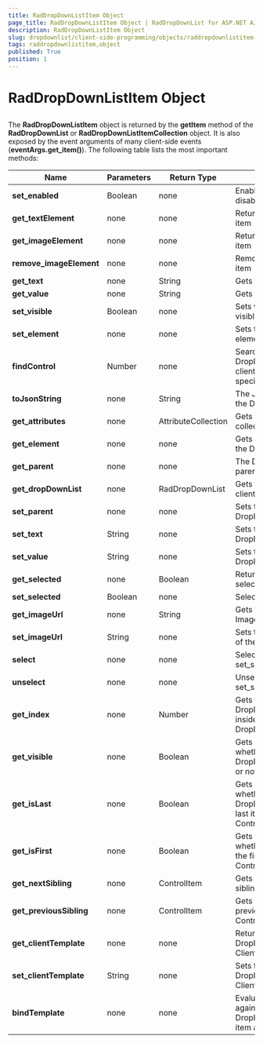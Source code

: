 ```yaml
---
title: RadDropDownListItem Object
page_title: RadDropDownListItem Object | RadDropDownList for ASP.NET AJAX Documentation
description: RadDropDownListItem Object
slug: dropdownlist/client-side-programming/objects/raddropdownlistitem-object
tags: raddropdownlistitem,object
published: True
position: 1
---
```


# RadDropDownListItem Object



## 

The **RadDropDownListItem** object is returned by the **getItem** method of the **RadDropDownList** or **RadDropDownListItemCollection** object. It is also exposed by the event arguments of many client-side events (**eventArgs.get_item()**). The following table lists the most important methods:


|  **Name**  |  **Parameters**  |  **Return Type**  |  **Description**  |
| ------ | ------ | ------ | ------ |
| **set_enabled** |Boolean|none|Enables the item if it is disabled|
| **get_textElement** |none|none|Returns the <span/> element of the item|
| **get_imageElement** |none|none|Returns the <img/> element of the item|
| **remove_imageElement** |none|none|Removes the <img/> element of the item|
| **get_text** |none|String|Gets the Text of the item|
| **get_value** |none|String|Gets th Value of the item|
| **set_visible** |Boolean|none|Sets whether the item is visible|
| **set_element** |none|none|Sets the item's DOM element|
| **findControl** |Number|none|Searches the DropDownListItem for a client control with the specified id parameter.|
| **toJsonString** |none|String|The JSON representation of the DropDownListItem|
| **get_attributes** |none|AttributeCollection|Gets the arbitrary attributes collection|
| **get_element** |none|none|Gets he DOM element for the DropDownListItem|
| **get_parent** |none|none|The DropDownListItem's parent|
| **get_dropDownList** |none|RadDropDownList|Gets the RadDropDownList client-object|
| **set_parent** |none|none|Sets the DropDownListItem's parent|
| **set_text** |String|none|Sets the DropDownListItem's text|
| **set_value** |String|none|Sets the DropDownListItem's value|
| **get_selected** |none|Boolean|Returns whether the item is selected|
| **set_selected** |Boolean|none|Selects the item|
| **get_imageUrl** |none|String|Gets the value of the ImageUrl property|
| **set_imageUrl** |String|none|Sets the ImageUrl property of the item|
| **select** |none|none|Selects the item (equal to set_selected(true))|
| **unselect** |none|none|Unselects the item (equal to set_selected(false))|
| **get_index** |none|Number|Gets the DropDownListItem's index inside the DropDownListItemCollection|
| **get_visible** |none|Boolean|Gets a value indicating whether the DropDownListItem is visible or not|
| **get_isLast** |none|Boolean|Gets a value indicating whether the DropDownListItem is the last item in the ControlItemCollection|
| **get_isFirst** |none|Boolean|Gets a value indicating whether the ControlItem is the first item in the ControlItemCollection|
| **get_nextSibling** |none|ControlItem|Gets an instance of the next sibling of a ControlItem|
| **get_previousSibling** |none|ControlItem|Gets an instance of the previous sibling of a ControlItem.|
| **get_clientTemplate** |none|none|Returns the value of the DropDownListItem's ClientTemplate property.|
| **set_clientTemplate** |String|none|Sets the value of the DropDownListItem's ClientTemplate property.|
| **bindTemplate** |none|none|Evaluates the template against the DropDownListItem's data item and applies it.|
